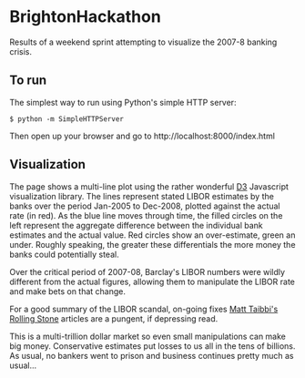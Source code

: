 BrightonHackathon
=================

Results of a weekend sprint attempting to visualize the 2007-8 banking crisis.

## To run

The simplest way to run using Python's simple HTTP server:

    $ python -m SimpleHTTPServer

Then open up your browser and go to http://localhost:8000/index.html

## Visualization

The page shows a multi-line plot using the rather wonderful [D3](http://D3.org) Javascript visualization library. The lines represent stated LIBOR estimates by the banks over the period Jan-2005 to Dec-2008, plotted against the actual rate (in red). As the blue line moves through time, the filled circles on the left represent the aggregate difference between the individual bank estimates and the actual value. Red circles show an over-estimate, green an under. Roughly speaking, the greater these differentials the more money the banks could potentially steal.

Over the critical period of 2007-08, Barclay's LIBOR numbers were wildly different from the actual figures, allowing them to manipulate the LIBOR rate and make bets on that change. 

For a good summary of the LIBOR scandal, on-going fixes [Matt Taibbi's Rolling Stone](http://www.rollingstone.com/politics/news/everything-is-rigged-the-biggest-financial-scandal-yet-20130425) articles are a pungent, if depressing read.

This is a multi-trillion dollar market so even small manipulations can make big money. Conservative estimates put losses to us all in the tens of billions. As usual, no bankers went to prison and business continues pretty much as usual...
